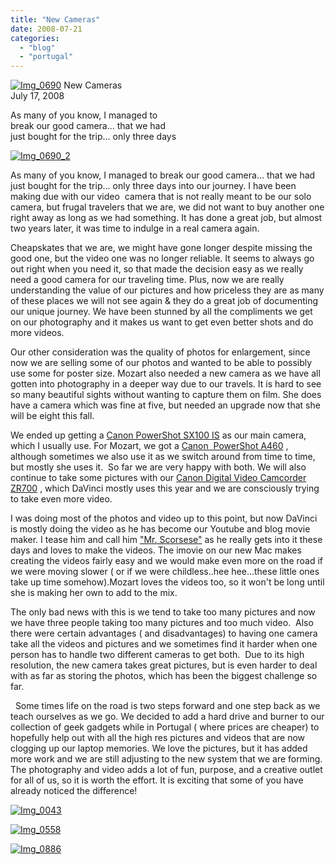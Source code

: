 ```yaml
---
title: "New Cameras"
date: 2008-07-21
categories: 
  - "blog"
  - "portugal"
---
```


 [![Img_0690](http://soultravelers3new.local/images/2008/07/21/img_0690.jpg "Img_0690")](https://pub-ac94b3f306b24c0dba4238943c97f2e1.r2.dev/photos/uncategorized/2008/07/21/img_0690.jpg) New Cameras  
July 17, 2008

As many of you know, I managed to  
break our good camera... that we had  
just bought for the trip... only three days

<!--more-->

[![Img_0690_2](http://soultravelers3new.local/images/2008/07/21/img_0690_2.jpg "Img_0690_2")](https://pub-ac94b3f306b24c0dba4238943c97f2e1.r2.dev/photos/uncategorized/2008/07/21/img_0690_2.jpg)

As many of you know, I managed to break our good camera... that we had just bought for the trip... only three days into our journey. I have been making due with our video  camera that is not really meant to be our solo camera, but frugal travelers that we are, we did not want to buy another one right away as long as we had something. It has done a great job, but almost two years later, it was time to indulge in a real camera again.

Cheapskates that we are, we might have gone longer despite missing the good one, but the video one was no longer reliable. It seems to always go out right when you need it, so that made the decision easy as we really need a good camera for our traveling time. Plus, now we are really understanding the value of our pictures and how priceless they are as many of these places we will not see again & they do a great job of documenting our unique journey. We have been stunned by all the compliments we get on our photography and it makes us want to get even better shots and do more videos.

Our other consideration was the quality of photos for enlargement, since now we are selling some of our photos and wanted to be able to possibly use some for poster size. Mozart also needed a new camera as we have all gotten into photography in a deeper way due to our travels. It is hard to see so many beautiful sights without wanting to capture them on film. She does have a camera which was fine at five, but needed an upgrade now that she will be eight this fall.   

We ended up getting a [Canon PowerShot SX100 IS](http://www.dcresource.com/reviews/canon/powershot_sx100-review/ ) as our main camera, which I usually use. For Mozart, we got a [Canon  PowerShot A460](http://www.pcworld.com/article/132963/canon_powershot_a460.html) , although sometimes we also use it as we switch around from time to time, but mostly she uses it.  So far we are very happy with both. We will also continue to take some pictures with our [Canon Digital Video Camcorder ZR700](http://www.epinions.com/Canon_ZR700_Camcorder/display_~reviews) , which DaVinci mostly uses this year and we are consciously trying to take even more video.

I was doing most of the photos and video up to this point, but now DaVinci is mostly doing the video as he has become our Youtube and blog movie maker. I tease him and call him ["Mr. Scorsese"](http://www.imdb.com/name/nm0000217/) as he really gets into it these days and loves to make the videos. The imovie on our new Mac makes creating the videos fairly easy and we would make even more on the road if we were moving slower ( or if we were childless..hee hee...these little ones take up time somehow).Mozart loves the videos too, so it won't be long until she is making her own to add to the mix.

The only bad news with this is we tend to take too many pictures and now we have three people taking too many pictures and too much video.  Also there were certain advantages ( and disadvantages) to having one camera take all the videos and pictures and we sometimes find it harder when one person has to handle two different cameras to get both.  Due to its high resolution, the new camera takes great pictures, but is even harder to deal with as far as storing the photos, which has been the biggest challenge so far.

  Some times life on the road is two steps forward and one step back as we teach ourselves as we go. We decided to add a hard drive and burner to our collection of geek gadgets while in Portugal ( where prices are cheaper) to hopefully help out with all the high res pictures and videos that are now clogging up our laptop memories. We love the pictures, but it has added more work and we are still adjusting to the new system that we are forming. The photography and video adds a lot of fun, purpose, and a creative outlet for all of us, so it is worth the effort. It is exciting that some of you have already noticed the difference!

[![Img_0043](http://soultravelers3new.local/images/2008/07/21/img_0043.jpg "Img_0043")](https://pub-ac94b3f306b24c0dba4238943c97f2e1.r2.dev/photos/uncategorized/2008/07/21/img_0043.jpg)

[![Img_0558](http://soultravelers3new.local/images/2008/07/21/img_0558.jpg "Img_0558")](https://pub-ac94b3f306b24c0dba4238943c97f2e1.r2.dev/photos/uncategorized/2008/07/21/img_0558.jpg)

[![Img_0886](http://soultravelers3new.local/images/2008/07/21/img_0886.jpg "Img_0886")](https://pub-ac94b3f306b24c0dba4238943c97f2e1.r2.dev/photos/uncategorized/2008/07/21/img_0886.jpg)
